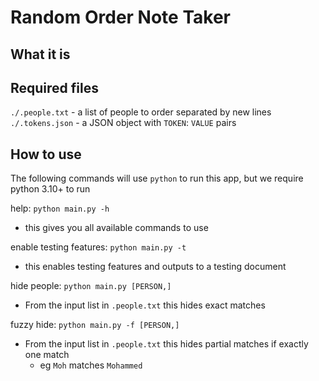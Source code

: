 # Random Order Note Taker
## What it is

## Required files
`./.people.txt` - a list of people to order separated by new lines
`./.tokens.json` - a JSON object with `TOKEN`: `VALUE` pairs

## How to use
The following commands will use `python` to run this app, but we require python 3.10+ to run

help: `python main.py -h`
- this gives you all available commands to use

enable testing features: `python main.py -t`
- this enables testing features and outputs to a testing document

hide people: `python main.py [PERSON,]`
- From the input list in `.people.txt` this hides exact matches

fuzzy hide: `python main.py -f [PERSON,]`
- From the input list in `.people.txt` this hides partial matches if exactly one match
  - eg `Moh` matches `Mohammed`
